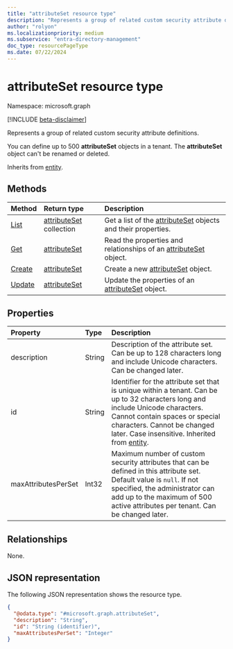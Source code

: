 ```yaml
---
title: "attributeSet resource type"
description: "Represents a group of related custom security attribute definitions."
author: "rolyon"
ms.localizationpriority: medium
ms.subservice: "entra-directory-management"
doc_type: resourcePageType
ms.date: 07/22/2024
---
```


# attributeSet resource type

Namespace: microsoft.graph

[!INCLUDE [beta-disclaimer](../../includes/beta-disclaimer.md)]

Represents a group of related custom security attribute definitions.

You can define up to 500 **attributeSet** objects in a tenant. The **attributeSet** object can't be renamed or deleted.

Inherits from [entity](../resources/entity.md).

## Methods

|Method|Return type|Description|
|:---|:---|:---|
|[List](../api/directory-list-attributesets.md)|[attributeSet](../resources/attributeset.md) collection|Get a list of the [attributeSet](../resources/attributeset.md) objects and their properties.|
|[Get](../api/attributeset-get.md)|[attributeSet](../resources/attributeset.md)|Read the properties and relationships of an [attributeSet](../resources/attributeset.md) object.|
|[Create](../api/directory-post-attributesets.md)|[attributeSet](../resources/attributeset.md)|Create a new [attributeSet](../resources/attributeset.md) object.|
|[Update](../api/attributeset-update.md)|[attributeSet](../resources/attributeset.md)|Update the properties of an [attributeSet](../resources/attributeset.md) object.|

## Properties

|Property|Type|Description|
|:---|:---|:---|
|description|String|Description of the attribute set. Can be up to 128 characters long and include Unicode characters. Can be changed later.|
|id|String|Identifier for the attribute set that is unique within a tenant. Can be up to 32 characters long and include Unicode characters. Cannot contain spaces or special characters. Cannot be changed later. Case insensitive. Inherited from [entity](../resources/entity.md).|
|maxAttributesPerSet|Int32|Maximum number of custom security attributes that can be defined in this attribute set. Default value is `null`. If not specified, the administrator can add up to the maximum of 500 active attributes per tenant. Can be changed later.|

## Relationships

None.

## JSON representation

The following JSON representation shows the resource type.
<!-- {
  "blockType": "resource",
  "keyProperty": "id",
  "@odata.type": "microsoft.graph.attributeSet",
  "openType": false
}
-->
``` json
{
  "@odata.type": "#microsoft.graph.attributeSet",
  "description": "String",
  "id": "String (identifier)",
  "maxAttributesPerSet": "Integer"
}
```
